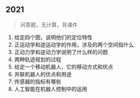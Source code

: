 ## 2021

> 问答题，无计算，背课件

1. 给定四个图，说明他们的定位特性
2. 正运动学和逆运动学的作用，涉及的两个空间指什么
3. 正动力学和逆动力学说明了什么样的问题
4. 两种轨迹规划的过程
5. 给定一个移动机器人，它的移动方式和优点
6. 并联机器人的优点和用途
7. 传感器的指标有哪些
8. 人工智能在机器人控制中的运用
